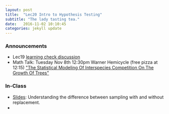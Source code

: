 ```yaml
---
layout: post
title:  "Lec20 Intro to Hypothesis Testing"
subtitle: "The lady tasting tea."
date:   2016-11-02 10:10:45
categories: jekyll update
---
```




### Announcements

* Lec19 <a href = "{{ site.baseurl }}/assets/LC/sampling.html" target = "_blank">learning check discussion</a>
* Math Talk: Tuesday Nov 8th 12:30pm Warner Hemicycle (free pizza at 12:15) <a href = "http://rudeboybert.github.io/presentations/2016-11-01-math_chats.pdf" target = "_blank">"The Statistical Modeling Of Interspecies Competition On The Growth Of Trees"</a>



### In-Class

* <a href = "{{ site.baseurl }}/assets/3-Statistical_Inference/sampling.html" target = "_blank">Slides</a>: Understanding the difference between sampling with and without replacement.
* 
